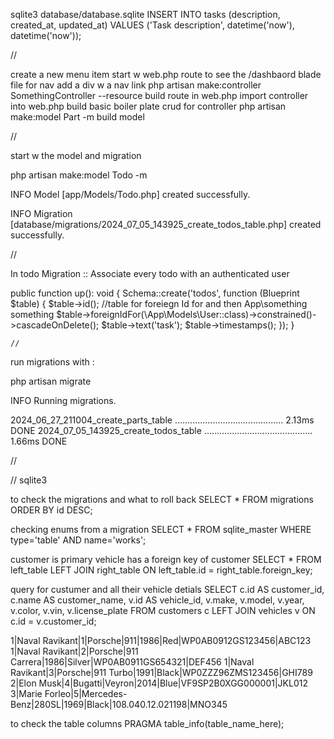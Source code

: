 sqlite3 database/database.sqlite
INSERT INTO tasks (description, created_at, updated_at) VALUES ('Task description', datetime('now'), datetime('now'));


// 


create a new menu item 
start w web.php route to see the /dashbaord 
blade file for nav 
add a div w a nav link
php artisan make:controller SomethingController --resource
build route in web.php
    import controller into web.php
build basic boiler plate crud for controller
php artisan make:model Part -m
build model 


// 

start w the model and migration 

 php artisan make:model Todo -m


   INFO  Model [app/Models/Todo.php] created successfully.  

   INFO  Migration [database/migrations/2024_07_05_143925_create_todos_table.php] created successfully. 

   // 

In todo Migration :: Associate every todo with an authenticated user 

  public function up(): void
    {
        Schema::create('todos', function (Blueprint $table) {
            $table->id();
            //table for foreiegn Id for and then App\something something
            $table->foreignIdFor(\App\Models\User::class)->constrained()->cascadeOnDelete();
            $table->text('task');
            $table->timestamps();
        });
    }

    //

run migrations with : 

php artisan migrate  

   INFO  Running migrations.  

  2024_06_27_211004_create_parts_table ........................................... 2.13ms DONE
  2024_07_05_143925_create_todos_table ........................................... 1.66ms DONE

//




// sqlite3

to check the migrations and what to roll back 
SELECT * FROM migrations ORDER BY id DESC;

checking enums from a migration 
SELECT * FROM sqlite_master WHERE type='table' AND name='works';
 
 customer is primary vehicle has a foreign key of customer 
 SELECT *
FROM left_table
LEFT JOIN right_table
ON left_table.id = right_table.foreign_key;

query for custumer and all their vehicle detials 
SELECT 
    c.id AS customer_id,
    c.name AS customer_name,
    v.id AS vehicle_id,
    v.make,
    v.model,
    v.year,
    v.color,
    v.vin,
    v.license_plate
FROM 
    customers c
LEFT JOIN 
    vehicles v ON c.id = v.customer_id;

1|Naval Ravikant|1|Porsche|911|1986|Red|WP0AB0912GS123456|ABC123
1|Naval Ravikant|2|Porsche|911 Carrera|1986|Silver|WP0AB0911GS654321|DEF456
1|Naval Ravikant|3|Porsche|911 Turbo|1991|Black|WP0ZZZ96ZMS123456|GHI789
2|Elon Musk|4|Bugatti|Veyron|2014|Blue|VF9SP2B0XGG000001|JKL012
3|Marie Forleo|5|Mercedes-Benz|280SL|1969|Black|108.040.12.021198|MNO345


to check the table columns
PRAGMA table_info(table_name_here);


